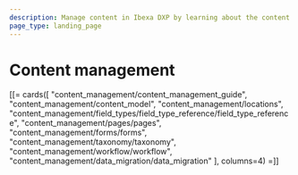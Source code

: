 ```yaml
---
description: Manage content in Ibexa DXP by learning about the content model, field types, pages, forms, workflows, and so on.
page_type: landing_page
---
```


# Content management

[[= cards([
    "content_management/content_management_guide",
    "content_management/content_model",
    "content_management/locations",
    "content_management/field_types/field_type_reference/field_type_reference",
    "content_management/pages/pages",
    "content_management/forms/forms",
    "content_management/taxonomy/taxonomy",
    "content_management/workflow/workflow",
    "content_management/data_migration/data_migration"
], columns=4) =]]
